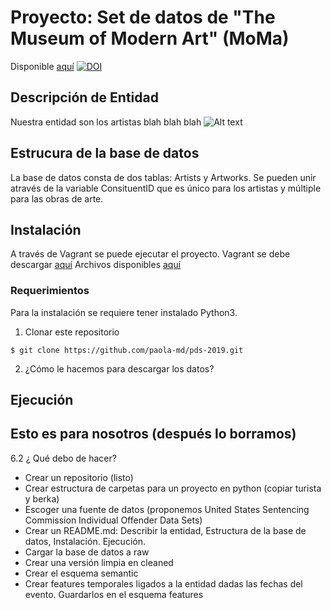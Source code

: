 # Proyecto: Set de datos de "The Museum of Modern Art" (MoMa) 
Disponible [aquí](https://github.com/MuseumofModernArt/collection)
[![DOI](https://zenodo.org/badge/doi/10.5281/zenodo.3524700.svg)](http://dx.doi.org/10.5281/zenodo.3524700)

## Descripción de Entidad
Nuestra entidad son los artistas blah blah blah
![Alt text](docs/entidad-relacion.png?raw=true "Title")

## Estrucura de la base de datos
La base de datos consta de dos tablas: Artists y Artworks.
Se pueden unir através de la variable ConsituentID que es único para los artistas y múltiple para las obras de arte.

## Instalación
A través de Vagrant se puede ejecutar el proyecto. 
Vagrant se debe descargar [aquí](https://www.vagrantup.com/downloads.html)
Archivos disponibles [aquí](https://github.com/ITAM-DS/programming-for-data-science-2019/tree/master/vagrant-ds)

### Requerimientos
Para la instalación se requiere tener instalado Python3.

1. Clonar este repositorio 
```
$ git clone https://github.com/paola-md/pds-2019.git
```
2. ¿Cómo le hacemos para descargar los datos?


## Ejecución



## Esto es para nosotros (después lo borramos)
6.2 ¿ Qué debo de hacer?
* Crear un repositorio (listo)
* Crear estructura de carpetas para un proyecto en python (copiar turista y berka)
* Escoger una fuente de datos (proponemos United States Sentencing Commission Individual Offender Data Sets)
* Crear un README.md: Describir la entidad, Estructura de la base de
datos, Instalación. Ejecución.
* Cargar la base de datos a raw
* Crear una versión limpia en cleaned
* Crear el esquema semantic
* Crear features temporales ligados a la entidad dadas las fechas del
evento. Guardarlos en el esquema features
